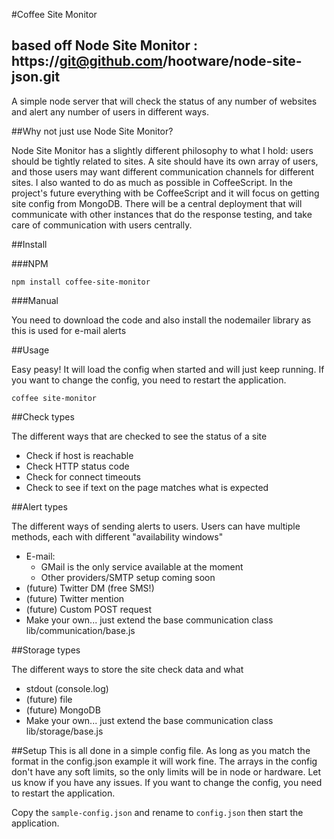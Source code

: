 #Coffee Site Monitor
## based off Node Site Monitor : https://git@github.com/hootware/node-site-json.git

A simple node server that will check the status of any number of websites and alert any number of users in different ways.

##Why not just use Node Site Monitor?

Node Site Monitor has a slightly different philosophy to what I hold: users should be tightly related to sites. A site should have its own array of users, and those users may want different communication channels for different sites. I also wanted to do as much as possible in CoffeeScript.
In the project's future everything with be CoffeeScript and it will focus on getting site config from MongoDB. There will be a central deployment that will communicate with other instances that do the response testing, and take care of communication with users centrally.   

##Install

###NPM

    npm install coffee-site-monitor
    
###Manual

You need to download the code and also install the nodemailer library as this is used for e-mail alerts


##Usage

Easy peasy! It will load the config when started and will just keep running. If you want to change the config, you need to restart the application.

    coffee site-monitor

##Check types

The different ways that are checked to see the status of a site

*   Check if host is reachable
*   Check HTTP status code
*   Check for connect timeouts
*   Check to see if text on the page matches what is expected


##Alert types

The different ways of sending alerts to users. Users can have multiple methods, each with different "availability windows"

*   E-mail:
      *   GMail is the only service available at the moment
      *   Other providers/SMTP setup coming soon
*   (future) Twitter DM (free SMS!)
*   (future) Twitter mention
*   (future) Custom POST request
*   Make your own... just extend the base communication class lib/communication/base.js


##Storage types

The different ways to store the site check data and what

*   stdout (console.log)
*   (future) file
*   (future) MongoDB
*   Make your own... just extend the base communication class lib/storage/base.js


##Setup
This is all done in a simple config file. As long as you match the format in the config.json example it will work fine.
The arrays in the config don't have any soft limits, so the only limits will be in node or hardware. Let us know if you have any issues.
If you want to change the config, you need to restart the application.

Copy the `sample-config.json` and rename to `config.json` then start the application.